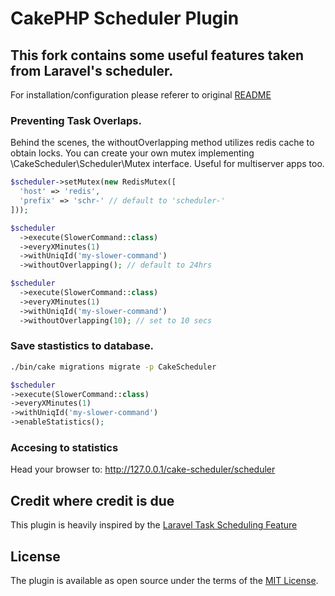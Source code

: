 # CakePHP Scheduler Plugin
## This fork contains some useful features taken from Laravel's scheduler. 
For installation/configuration please referer to original [README](https://github.com/LordSimal/cakephp-scheduler/blob/1.x/README.md)

### Preventing Task Overlaps.
Behind the scenes, the withoutOverlapping method utilizes redis cache to obtain locks. 
You can create your own mutex implementing \CakeScheduler\Scheduler\Mutex interface.
Useful for multiserver apps too.
  ```php
$scheduler->setMutex(new RedisMutex([
    'host' => 'redis',
    'prefix' => 'schr-' // default to 'scheduler-'
]));

  $scheduler
    ->execute(SlowerCommand::class)
    ->everyXMinutes(1)
    ->withUniqId('my-slower-command')
    ->withoutOverlapping(); // default to 24hrs

  $scheduler
    ->execute(SlowerCommand::class)
    ->everyXMinutes(1)
    ->withUniqId('my-slower-command')
    ->withoutOverlapping(10); // set to 10 secs
  ```

  ### Save stastistics to database.
   ```bash
  ./bin/cake migrations migrate -p CakeScheduler
  ```
  
  ```php
$scheduler
  ->execute(SlowerCommand::class)
  ->everyXMinutes(1)
  ->withUniqId('my-slower-command')
  ->enableStatistics();
  ```

### Accesing to statistics
Head your browser to: http://127.0.0.1/cake-scheduler/scheduler

  
## Credit where credit is due
This plugin is heavily inspired by the [Laravel Task Scheduling Feature](https://laravel.com/docs/10.x/scheduling)

## License
The plugin is available as open source under the terms of the [MIT License](https://github.com/lordsimal/cakephp-scheduler/blob/main/LICENSE).
